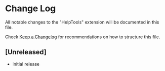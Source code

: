 # Change Log

All notable changes to the "HelpTools" extension will be documented in this file.

Check [Keep a Changelog](http://keepachangelog.com/) for recommendations on how to structure this file.

## [Unreleased]

- Initial release